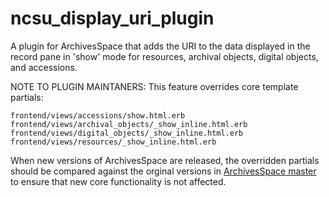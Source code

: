 ncsu_display_uri_plugin
===================================

A plugin for ArchivesSpace that adds the URI to the data displayed in the record pane in 'show' mode for resources, archival objects, digital objects, and accessions.

NOTE TO PLUGIN MAINTANERS: This feature overrides core template partials:

```
frontend/views/accessions/show.html.erb
frontend/views/archival_objects/_show_inline.html.erb
frontend/views/digital_objects/_show_inline.html.erb
frontend/views/resources/_show_inline.html.erb
```

When new versions of ArchivesSpace are released, the overridden partials should be compared against the orginal versions in [ArchivesSpace master](https://github.com/archivesspace/archivesspace) to ensure that new core functionality is not affected.

